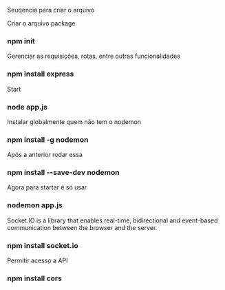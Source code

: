 Seuqencia para criar o arquivo

Criar o arquivo package
### npm init

Gerenciar as requisições, rotas, entre outras funcionalidades
### npm install express

Start
### node app.js

Instalar globalmente quem não tem o nodemon
### npm install -g nodemon

Após a anterior rodar essa
### npm install --save-dev nodemon

Agora para startar é só usar
### nodemon app.js

Socket.IO is a library that enables real-time, bidirectional and event-based communication between the browser and the server.
### npm install socket.io

Permitir acesso a API
### npm install cors






